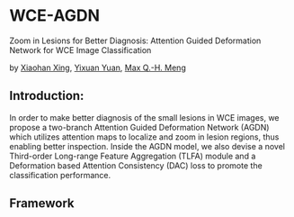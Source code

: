 # WCE-AGDN
Zoom in Lesions for Better Diagnosis: Attention Guided Deformation Network for WCE Image Classification

by [Xiaohan Xing](https://sites.google.com/view/xhxing), [Yixuan Yuan](http://www.cityu.edu.hk/stfprofile/yixuyuan.htm), [Max Q.-H. Meng](https://www.ee.cuhk.edu.hk/~qhmeng/)

## Introduction:
In order to make better diagnosis of the small lesions in WCE images, we propose a two-branch Attention Guided Deformation Network (AGDN) which utilizes attention maps to localize and zoom in lesion regions, thus enabling better inspection. Inside the AGDN model, we also devise a novel Third-order Long-range Feature Aggregation (TLFA) module and a Deformation based Attention Consistency (DAC) loss to promote the classification performance. 


## Framework
